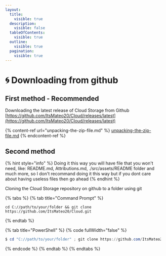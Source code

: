 ```yaml
---
layout:
  title:
    visible: true
  description:
    visible: false
  tableOfContents:
    visible: true
  outline:
    visible: true
  pagination:
    visible: true
---
```


# 🌀 Downloading from github

## First method - Recommended

Downloading the latest release of Cloud Storage from Github [https://github.com/ItsMateo20/Cloud/releases/latest](https://github.com/ItsMateo20/Cloud/releases/latest)

{% content-ref url="unpacking-the-zip-file.md" %}
[unpacking-the-zip-file.md](unpacking-the-zip-file.md)
{% endcontent-ref %}

## Second method

{% hint style="info" %}
Doing it this way you will have file that you won't need, like: README.md, Attributions.md, ./src/assets/README folder and much more, so I don't recommand doing it this way but if you dont care about having useless files then go ahead
{% endhint %}

Cloning the Cloud Storage repository on github to a folder using git

{% tabs %}
{% tab title="Command Prompt" %}
```
cd C://path/to/your/folder && git clone https://github.com/ItsMateo20/Cloud.git
```
{% endtab %}

{% tab title="PowerShell" %}
{% code fullWidth="false" %}
```powershell
$ cd "C://path/to/your/folder" ; git clone https://github.com/ItsMateo20/Cloud.git
```
{% endcode %}
{% endtab %}
{% endtabs %}

